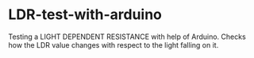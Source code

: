 # LDR-test-with-arduino
Testing a LIGHT DEPENDENT RESISTANCE with help of Arduino. Checks how the LDR value changes with respect to the light falling on it. 
